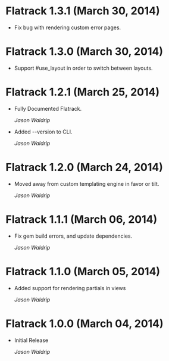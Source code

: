 # Flatrack 1.3.1 (March 30, 2014)

*   Fix bug with rendering custom error pages.

# Flatrack 1.3.0 (March 30, 2014)

*   Support #use_layout in order to switch between layouts.

# Flatrack 1.2.1 (March 25, 2014)

*   Fully Documented Flatrack.

    *Jason Waldrip*
    
*   Added --version to CLI.

    *Jason Waldrip*

# Flatrack 1.2.0 (March 24, 2014)

*   Moved away from custom templating engine in favor or tilt.

    *Jason Waldrip*

# Flatrack 1.1.1 (March 06, 2014)

*   Fix gem build errors, and update dependencies.

    *Jason Waldrip*

# Flatrack 1.1.0 (March 05, 2014)

*   Added support for rendering partials in views

    *Jason Waldrip*

# Flatrack 1.0.0 (March 04, 2014)

*   Initial Release

    *Jason Waldrip*
